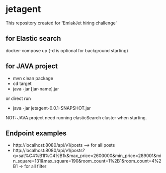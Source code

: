 # jetagent
This repository created for 'EmlakJet hiring challenge'

## for Elastic search

docker-compose up (-d is optional for background starting)

## for JAVA project 

- mvn clean package
- cd target
- java -jar [jar-name].jar

or direct run

- java -jar jetagent-0.0.1-SNAPSHOT.jar

NOT: JAVA project need running elasticSearch cluster when starting.


## Endpoint examples

- http://localhost:8080/api/v1/posts --> for all posts
- http://localhost:8080/api/v1/posts?q=sat%C4%B1l%C4%B1k&max_price=2600000&min_price=289001&min_square=131&max_square=190&room_count=1%2B1&room_count=4%2B1 -> for all filter

